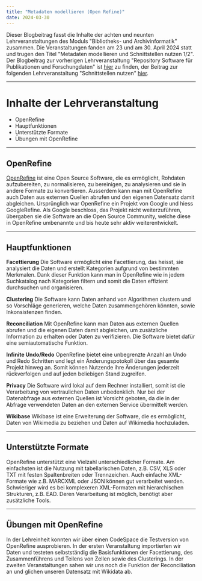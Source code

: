 ```yaml
---
title: "Metadaten modellieren (Open Refine)"
date: 2024-03-30
---
```

Dieser Blogbeitrag fasst die Inhalte der achten und neunten Lehrveranstaltungen des Moduls "Bibliotheks- und Archivinformatik" zusammen. Die Veranstaltungen fanden am 23 und am 30. April 2024 statt und trugen den Titel "Metadaten modellieren und Schnittstellen nutzen 1/2".
Der Blogbeitrag zur vorherigen Lehrveranstaltung "Repository Software für Publikationen und Forschungdaten" ist [hier](https://anna-staub.github.io/lerntagebuch_bain/2024/03/12/repo-software_fuer_publikationen_und_forschungsdaten.html) zu finden, der Beitrag zur folgenden Lehrveranstaltung "Schnittstellen nutzen" [hier](https://anna-staub.github.io/lerntagebuch_bain/2024/05/07/metadaten_schnittstellen_2_schnittstellen.html).

-----

# Inhalte der Lehrveranstaltung
-	OpenRefine
-	Hauptfunktionen
-	Unterstützte Formate
-	Übungen mit OpenRefine

-----

## OpenRefine
[OpenRefine](https://openrefine.org/) ist eine Open Source Software, die es ermöglicht, Rohdaten aufzubereiten, zu normalisieren, zu bereinigen, zu analysieren und sie in andere Formate zu konvertieren. Ausserdem kann man mit OpenRefine auch Daten aus externen Quellen abrufen und den eigenen Datensatz damit abgleichen.
Ursprünglich war OpenRefine ein Projekt von Google und hiess GoogleRefine. Als Google beschloss, das Projekt nicht weiterzuführen, übergaben sie die Software an die Open Source Community, welche diese in OpenRefine umbenannte und bis heute sehr aktiv weiterentwickelt.

----

## Hauptfunktionen

**Facettierung**
Die Software ermöglicht eine Facettierung, das heisst, sie analysiert die Daten und erstellt Kategorien aufgrund von bestimmten Merkmalen. Dank dieser Funktion kann man in OpenRefine wie in jedem Suchkatalog nach Kategorien filtern und somit die Daten effizient durchsuchen und organisieren. 

**Clustering**
Die Software kann Daten anhand von Algorithmen clustern und so Vorschläge generieren, welche Daten zusammengehören könnten, sowie Inkonsistenzen finden.

**Reconciliation**
Mit OpenRefine kann man Daten aus externen Quellen abrufen und die eigenen Daten damit abgleichen, um zusätzliche Information zu erhalten oder Daten zu verifizieren. Die Software bietet dafür eine semiautomatische Funktion.

**Infinite Undo/Redo**
OpenRefine bietet eine unbegrenzte Anzahl an Undo und Redo Schritten und legt ein Änderungspotokoll über das gesamte Projekt hinweg an. Somit können Nutzende ihre Änderungen jederzeit rückverfolgen und auf jeden beliebigen Stand zugreifen.

**Privacy**
Die Software wird lokal auf dem Rechner installiert, somit ist die Verarbeitung von vertraulichen Daten unbedenklich. Nur bei der Datenabfrage aus externen Quellen ist Vorsicht geboten, da die in der Abfrage verwendeten Daten an den externen Service übermittelt werden.

**Wikibase**
Wikibase ist eine Erweiterung der Software, die es ermöglicht, Daten von Wikimedia zu beziehen und Daten auf Wikimedia hochzuladen.

-----

## Unterstützte Formate
OpenRefine unterstützt eine Vielzahl unterschiedlicher Formate. Am einfachsten ist die Nutzung mit tabellarischen Daten, z.B. CSV, XLS oder TXT mit festen Spaltenbreiten oder Trennzeichen. Auch einfache XML-Formate wie z.B. MARCXML oder JSON können gut verarbeitet werden. Schwieriger wird es bei komplexeren XML-Formaten mit hierarchischen Strukturen, z.B. EAD. Deren Verarbeitung ist möglich, benötigt aber zusätzliche Tools.

-----

## Übungen mit OpenRefine
In der Lehreinheit konnten wir über einen CodeSpace die Testversion von OpenRefine ausprobieren. In der ersten Veranstaltung importierten wir Daten und testeten selbstständig die Basisfunktionen der Facettierung, des Zusammenführens und Teilens von Zellen sowie des Clusterings. In der zweiten Veranstaltungen sahen wir uns noch die Funktion der Reconciliation an und glichen unseren Datensatz mit Wikidata ab.
